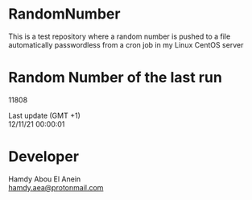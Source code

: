 # RandomNumber    
This is a test repository where a random number is pushed to a file automatically passwordless from a cron job in my Linux CentOS server    
# Random Number of the last run   
11808
      
Last update (GMT +1)    
12/11/21 00:00:01
# Developer    
Hamdy Abou El Anein   
hamdy.aea@protonmail.com
